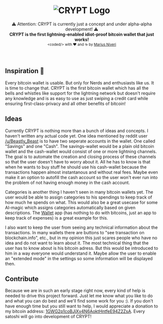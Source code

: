 <h1 align="center">
  <img title="CRYPT logo" alt="CRYPT Logo" src="https://raw.githubusercontent.com/m4r1vs/crypt-pwa/master/crypt-logo-text-small.png">
</h1>
<div align="center">
	⚠ Attention: CRYPT is currently just a concept and under alpha-alpha development! ⚠<br />
  <strong>CRYPT is the first lightning-enabled idiot-proof bitcoin wallet that just works!</strong>
</div>
<div align="center">
  <sub>&lt;coded/&gt; with ❤︎ and ☕ by <a href="https://github.com/m4r1vs">Marius Niveri</a><br />
</div>
<br />
<br />

## Inspiration 🎉
Every bitcoin wallet is usable. But only for Nerds and enthusiasts like us. It is time to change that. CRYPT is the first bitcoin wallet which has all the bells and whistles like support for the lightning network but doesn't require any knowledge and is as easy to use as just swiping a credit card while ensuring first-class-privacy and all other benefits of bitcoin!
## Ideas
Currently CRYPT is nothing more than a bunch of ideas and concepts. I haven't written any actual code yet. One idea mentioned by reddit user [/u/Beastly_Beast](https://www.reddit.com/user/Beastly_Beast) is to have two seperate accounts in the wallet. One called "Savings" and one "Cash". The savings-wallet would be a plain old bitcoin wallet and the cash-wallet would consist of one or more lightning channels. The goal is to automate the creation and closing process of these channels so that the user doesn't have to worry about it. All he has to know is that when he wants to buy stuff he should use his cash-wallet because the transactions happen almost instantanous and without real fees.
Maybe even make it an option to autofill the cash account so the user won't ever run into the problem of not having enough money in the cash account.

Categories is another thing I haven't seen in many bitcoin wallets yet. The user would be able to assign categories to his spendings to keep track of how much he spends on what. This would also be a great usecase for some AI-magic which assigns categories automatically based on given descriptions. The [Wallet](https://budgetbakers.com) app (has nothing to do with bitcoins, just an app to keep track of expenses) is a great example for this.

I also want to keep the user from seeing any technical information about the transactions. In many wallets there are buttons to "see transaction on blockchain.info", etc., but in my opinion this just scares people who have no idea and do not want to learn about it. The most technical thing that the user has to know about is his bitcoin adress. But this would be introduced to him in a way everyone would understand it. Maybe allow the user to enable an "extended mode" in the settings so some information will be displayed then.
## Contribute
Because we are in such an early stage right now, every kind of help is needed to drive this project forward. Just let me know what you like to do and what you can do best and we'll find some work for you :). If you don't have enough time but you still want to help, I would appreciate a donation to my bitcoin address: [1GWG2p1coBJjXv4N6AoktHntfeE94Z2ZsA](https://maniyt.de/images/bitcoin_qr.png). Every satoshi will go into development of CRYPT!